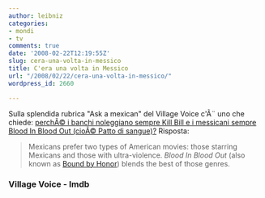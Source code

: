 ```yaml
---
author: leibniz
categories:
- mondi
- tv
comments: true
date: '2008-02-22T12:19:55Z'
slug: cera-una-volta-in-messico
title: C'era una volta in Messico
url: "/2008/02/22/cera-una-volta-in-messico/"
wordpress_id: 2660

---
```

Sulla splendida rubrica "Ask a mexican" del Village Voice c'Ã¨ uno che chiede: [perchÃ© i banchi noleggiano sempre Kill Bill e i messicani sempre Blood In Blood Out (cioÃ© Patto di sangue)?](https://www.villagevoice.com/people/0807,arellano,79117,24.html) Risposta:


> Mexicans prefer two types of American movies: those starring Mexicans and those with ultra-violence. _Blood In Blood Out_ (also known as [Bound by Honor](https://www.imdb.com/title/tt0106469/)) blends the best of those genres.




### Village Voice - Imdb
